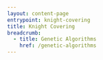 ```yaml
---
layout: content-page
entrypoint: knight-covering
title: Knight Covering
breadcrumb:
  - title: Genetic Algorithms
    href: /genetic-algorithms
---
```


<knight-covering></knight-covering>
